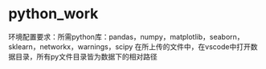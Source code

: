 # python_work
环境配置要求：所需python库：pandas，numpy，matplotlib，seaborn，sklearn，networkx，warnings，scipy
在所上传的文件中，在vscode中打开数据目录，所有py文件目录皆为数据下的相对路径
